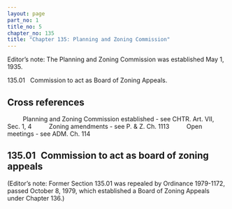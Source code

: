 ```yaml
---
layout: page
part_no: 1
title_no: 5
chapter_no: 135
title: "Chapter 135: Planning and Zoning Commission"
---
```


Editor’s note: The Planning and Zoning Commission was established May 1,
1935.

135.01   Commission to act as Board of Zoning Appeals.

## Cross references

         Planning and Zoning Commission established - see
CHTR. Art. VII, Sec. 1,
4
         Zoning amendments - see P. & Z. Ch.
1113
         Open meetings - see ADM. Ch.
114

## 135.01   Commission to act as board of zoning appeals

(Editor’s note: Former Section 135.01 was repealed by Ordinance 1979-1172, passed October 8, 1979, which
established a Board of Zoning Appeals under Chapter 136.)
